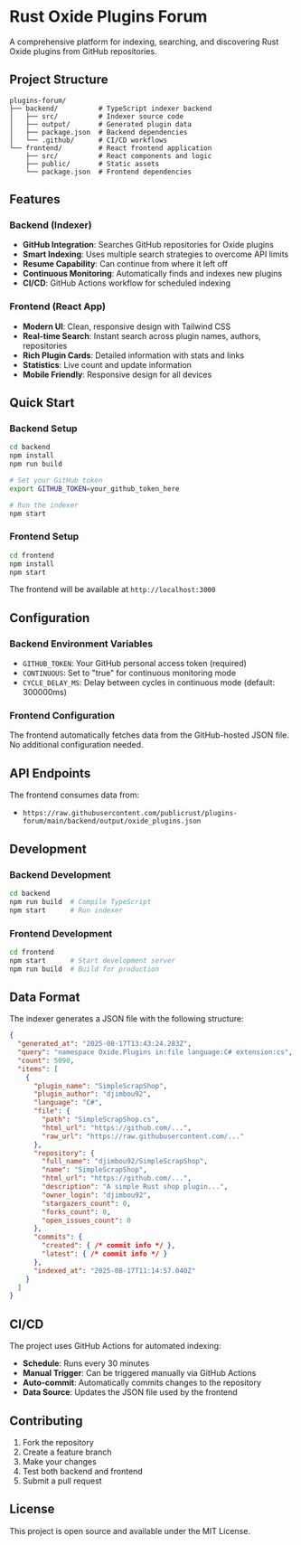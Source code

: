 # Rust Oxide Plugins Forum

A comprehensive platform for indexing, searching, and discovering Rust Oxide plugins from GitHub repositories.

## Project Structure

```
plugins-forum/
├── backend/          # TypeScript indexer backend
│   ├── src/          # Indexer source code
│   ├── output/       # Generated plugin data
│   ├── package.json  # Backend dependencies
│   └── .github/      # CI/CD workflows
└── frontend/         # React frontend application
    ├── src/          # React components and logic
    ├── public/       # Static assets
    └── package.json  # Frontend dependencies
```

## Features

### Backend (Indexer)
- **GitHub Integration**: Searches GitHub repositories for Oxide plugins
- **Smart Indexing**: Uses multiple search strategies to overcome API limits
- **Resume Capability**: Can continue from where it left off
- **Continuous Monitoring**: Automatically finds and indexes new plugins
- **CI/CD**: GitHub Actions workflow for scheduled indexing

### Frontend (React App)
- **Modern UI**: Clean, responsive design with Tailwind CSS
- **Real-time Search**: Instant search across plugin names, authors, repositories
- **Rich Plugin Cards**: Detailed information with stats and links
- **Statistics**: Live count and update information
- **Mobile Friendly**: Responsive design for all devices

## Quick Start

### Backend Setup

```bash
cd backend
npm install
npm run build

# Set your GitHub token
export GITHUB_TOKEN=your_github_token_here

# Run the indexer
npm start
```

### Frontend Setup

```bash
cd frontend
npm install
npm start
```

The frontend will be available at `http://localhost:3000`

## Configuration

### Backend Environment Variables

- `GITHUB_TOKEN`: Your GitHub personal access token (required)
- `CONTINUOUS`: Set to "true" for continuous monitoring mode
- `CYCLE_DELAY_MS`: Delay between cycles in continuous mode (default: 300000ms)

### Frontend Configuration

The frontend automatically fetches data from the GitHub-hosted JSON file. No additional configuration needed.

## API Endpoints

The frontend consumes data from:
- `https://raw.githubusercontent.com/publicrust/plugins-forum/main/backend/output/oxide_plugins.json`

## Development

### Backend Development

```bash
cd backend
npm run build  # Compile TypeScript
npm start      # Run indexer
```

### Frontend Development

```bash
cd frontend
npm start      # Start development server
npm run build  # Build for production
```

## Data Format

The indexer generates a JSON file with the following structure:

```json
{
  "generated_at": "2025-08-17T13:43:24.283Z",
  "query": "namespace Oxide.Plugins in:file language:C# extension:cs",
  "count": 5090,
  "items": [
    {
      "plugin_name": "SimpleScrapShop",
      "plugin_author": "djimbou92",
      "language": "C#",
      "file": {
        "path": "SimpleScrapShop.cs",
        "html_url": "https://github.com/...",
        "raw_url": "https://raw.githubusercontent.com/..."
      },
      "repository": {
        "full_name": "djimbou92/SimpleScrapShop",
        "name": "SimpleScrapShop",
        "html_url": "https://github.com/...",
        "description": "A simple Rust shop plugin...",
        "owner_login": "djimbou92",
        "stargazers_count": 0,
        "forks_count": 0,
        "open_issues_count": 0
      },
      "commits": {
        "created": { /* commit info */ },
        "latest": { /* commit info */ }
      },
      "indexed_at": "2025-08-17T11:14:57.040Z"
    }
  ]
}
```

## CI/CD

The project uses GitHub Actions for automated indexing:

- **Schedule**: Runs every 30 minutes
- **Manual Trigger**: Can be triggered manually via GitHub Actions
- **Auto-commit**: Automatically commits changes to the repository
- **Data Source**: Updates the JSON file used by the frontend

## Contributing

1. Fork the repository
2. Create a feature branch
3. Make your changes
4. Test both backend and frontend
5. Submit a pull request

## License

This project is open source and available under the MIT License.


